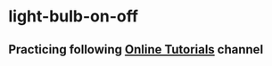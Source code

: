 # light-bulb-on-off


## Practicing following  [Online Tutorials](https://www.youtube.com/channel/UCbwXnUipZsLfUckBPsC7Jog) channel
